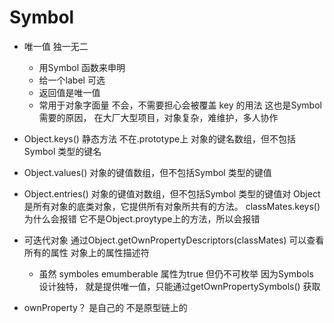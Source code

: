 # Symbol

- 唯一值 独一无二
  - 用Symbol 函数来申明
  - 给一个label 可选
  - 返回值是唯一值
  - 常用于对象字面量 不会，不需要担心会被覆盖
    key 的用法 这也是Symbol 需要的原因， 
    在大厂大型项目，对象复杂，难维护，多人协作

- Object.keys() 静态方法 不在.prototype上 对象的键名数组，但不包括Symbol 类型的键名
- Object.values() 对象的键值数组，但不包括Symbol 类型的键值
- Object.entries() 对象的键值对数组，但不包括Symbol 类型的键值对
Object 是所有对象的底类对象，它提供所有对象所共有的方法。
classMates.keys() 为什么会报错  它不是Object.proytype上的方法，所以会报错

- 可迭代对象
  通过Object.getOwnPropertyDescriptors(classMates) 可以查看所有的属性 对象上的属性描述符
  - 虽然 symboles emumberable 属性为true 但仍不可枚举
    因为Symbols 设计独特， 就是提供唯一值，只能通过getOwnPropertySymbols() 获取

- ownProperty？ 是自己的 不是原型链上的